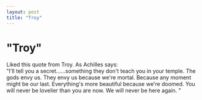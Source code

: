 ```yaml
---
layout: post
title: "Troy"
---
```

"Troy"
===
Liked this quote from Troy. As Achilles says:  
"I'll tell you a secret......something they don't teach you in your temple. The gods envy us. They envy us because we're mortal. Because any moment might be our last. Everything's more beautiful because we're doomed. You will never be lovelier than you are now. We will never be here again. "
